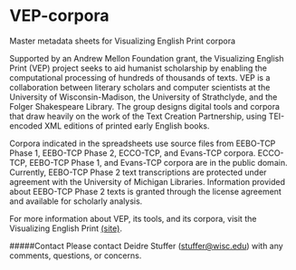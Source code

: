 # VEP-corpora
Master metadata sheets for Visualizing English Print corpora

Supported by an Andrew Mellon Foundation grant, the Visualizing English Print (VEP) project seeks to aid humanist scholarship by enabling the computational processing of hundreds of thousands of texts. VEP is a collaboration between literary scholars and computer scientists at the University of Wisconsin-Madison, the University of Strathclyde, and the Folger Shakespeare Library. The group designs digital tools and corpora that draw heavily on the work of the Text Creation Partnership, using TEI-encoded XML editions of printed early English books. 

Corpora indicated in the spreadsheets use source files from EEBO-TCP Phase 1, EEBO-TCP Phase 2, ECCO-TCP, and Evans-TCP corpora. ECCO-TCP, EEBO-TCP Phase 1, and Evans-TCP corpora are in the public domain. Currently, EEBO-TCP Phase 2 text transcriptions are protected under agreement with the University of Michigan Libraries. Information provided about EEBO-TCP Phase 2 texts is granted through the license agreement and available for scholarly analysis.

For more information about VEP, its tools, and its corpora, visit the Visualizing English Print [(site)](http://vep.cs.wisc.edu).

#####Contact
Please contact Deidre Stuffer \(stuffer@wisc.edu\) with any comments, questions, or concerns.
